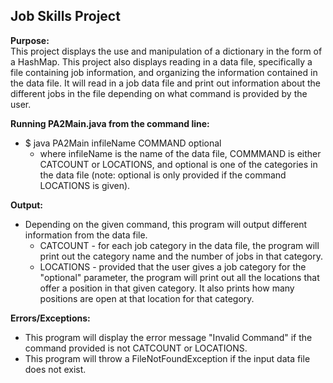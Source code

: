 Job Skills Project
------------------

**Purpose:**   
This project displays the use and manipulation of a dictionary in the form of a HashMap. This project also displays reading in a data file, specifically a file containing job information, and organizing the information contained in the data file. It will read in a job data file and print out information about the different jobs in the file depending on what command is provided by the user.

**Running PA2Main.java from the command line:**  
  * $ java PA2Main infileName COMMAND optional
    * where infileName is the name of the data file, COMMMAND is either CATCOUNT or LOCATIONS, and optional is one of the categories in the data file (note: optional is only provided if the command LOCATIONS is given).
    
**Output:**  
  * Depending on the given command, this program will output different information from the data file.
    * CATCOUNT - for each job category in the data file, the program will print out the category name and the number of jobs in that category.
    * LOCATIONS - provided that the user gives a job category for the "optional" parameter, the program will print out all the locations that offer a position in that given category. It also prints how many positions are open at that location for that category.
    
**Errors/Exceptions:**  
  * This program will display the error message "Invalid Command" if the command provided is not CATCOUNT or LOCATIONS.
  * This program will throw a FileNotFoundException if the input data file does not exist.
